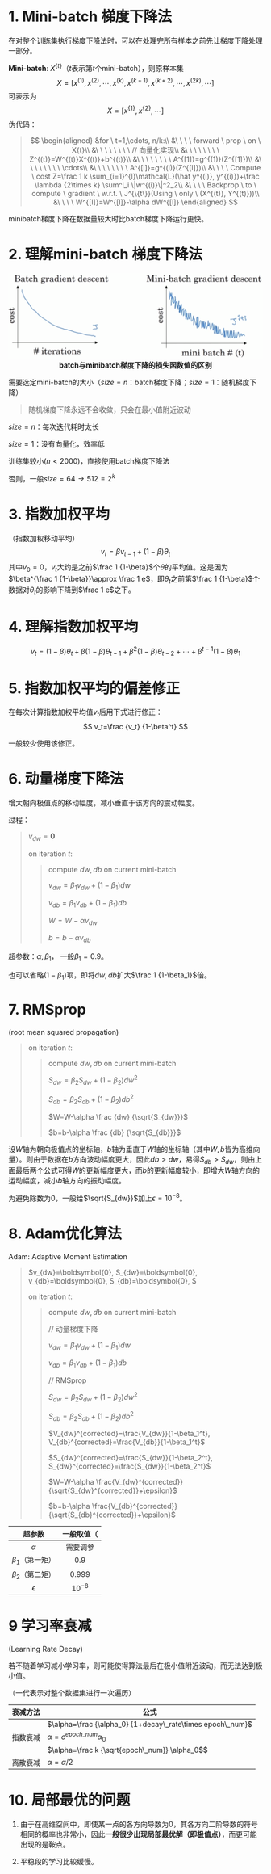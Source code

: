 # 1. Mini-batch 梯度下降法

在对整个训练集执行梯度下降法时，可以在处理完所有样本之前先让梯度下降处理一部分。

**Mini-batch**: $X^{\{t\}}$（$t$表示第$t$个mini-batch），则原样本集
$$
X=[x^{(1)}, x^{(2)}, \cdots, x^{(k)}, x^{(k+1)}, x^{(k+2)}, \cdots, x^{(2k)}, \cdots]
$$
可表示为
$$
X=[x^{\{1\}}, x^{\{2\}}, \cdots]
$$
伪代码：

> $$
> \begin{aligned}
> &for \ t=1,\cdots, n/k:\\
> &\ \ \ \ forward \ prop \ on \ X{t}\\
> &\ \ \ \ \ \ \ \ // 向量化实现\\
> &\ \ \ \ \ \ \ \ Z^{(t)}=W^{(t)}X^{(t)}+b^{(t)}\\
> &\ \ \ \ \ \ \ \ A^{[1]}=g^{(1)}(Z^{[1]})\\
> &\ \ \ \ \ \ \ \ \cdots\\
> &\ \ \ \ \ \ \ \ A^{[l]}=g^{(l)}(Z^{[l]})\\
> &\ \ \ \ Compute \ cost Z=\frac 1 k \sum_{i=1}^{l}\mathcal{L}(\hat y^{(i)}, y^{(i)})+\frac \lambda {2\times k} \sum^l_i \|w^{(i)}\|^2_2\\
> &\ \ \ \ Backprop \ to \ compute \ gradient \ w.r.t. \ J^{\{t\}}(Using \ only \ (X^{(t)}, Y^{(t)}))\\
> &\ \ \ \ W^{[l]}=W^{[l]}-\alpha dW^{[l]}
> \end{aligned}
> $$
>

minibatch梯度下降在数据量较大时比batch梯度下降运行更快。

# 2. 理解mini-batch 梯度下降法

<div align="center">
    <img src="Week 2 Optimization algorithms.assets/image-20200412004839666.png" alt="image-20200412004839666" style="zoom: 50%;" />
    <br>
    <b>batch与minibatch梯度下降的损失函数值的区别</b>
</div>

需要选定mini-batch的大小（$size=n$：batch梯度下降；$size=1$：随机梯度下降）

> 随机梯度下降永远不会收敛，只会在最小值附近波动

$size=n$：每次迭代耗时太长

$size=1$：没有向量化，效率低

训练集较小($n<2000$)，直接使用batch梯度下降法

否则，一般$size=64\to512=2^k$

# 3. 指数加权平均

（指数加权移动平均）
$$
v_t=\beta v_{t-1}+(1-\beta)\theta_t
$$
其中$v_0=0$，$v_t$大约是之前$\frac 1 {1-\beta}$个$\theta$的平均值。这是因为$\beta^{\frac 1 {1-\beta}}\approx \frac 1 e$，即$\theta_t$之前第$\frac 1 {1-\beta}$个数据对$\theta_t$的影响下降到$\frac 1 e$之下。

# 4. 理解指数加权平均

$$
v_t=(1-\beta)\theta_t +\beta(1-\beta)\theta_{t-1}+\beta^2(1-\beta)\theta_{t-2}+\cdots+\beta^{t-1}(1-\beta)\theta_1
$$

# 5. 指数加权平均的偏差修正

在每次计算指数加权平均值$v_t$后用下式进行修正：
$$
v_t=\frac {v_t} {1-\beta^t}
$$

一般较少使用该修正。

# 6. 动量梯度下降法

增大朝向极值点的移动幅度，减小垂直于该方向的震动幅度。

过程：

> $v_{dw}=\boldsymbol{0}$
>
> on iteration $t$:
>
> >compute $dw, db$ on current mini-batch
> >
> >$v_{dw}=\beta_1 v_{dw}+(1-\beta_1)dw$
> >
> >$v_{db}=\beta_1 v_{db}+(1-\beta_1)db$
> >
> >$W=W-\alpha v_{dw}$
> >
> >$b=b-\alpha v_{db}$

超参数：$\alpha, \beta_1$， 一般$\beta_1=0.9$。

也可以省略$(1-\beta_1)$项，即将$dw,db$扩大$\frac 1 {1-\beta_1}$倍。

# 7. RMSprop

(root mean squared propagation)

> on iteration $t$:
>
> >compute $dw, db$ on current mini-batch
> >
> >$S_{dw}=\beta_2 S_{dw}+(1-\beta_2)dw^2$
> >
> >$S_{db}=\beta_2 S_{db}+(1-\beta_2)db^2$
> >
> >$W=W-\alpha \frac {dw} {\sqrt{S_{dw}}}$
> >
> >$b=b-\alpha \frac {db} {\sqrt{S_{db}}}$

设$W$轴为朝向极值点的坐标轴，$b$轴为垂直于$W$轴的坐标轴（其中$W,b$皆为高维向量）。则由于数据在$b$方向波动幅度更大，因此$db>dw$，易得$S_{db}>S_{dw}$，则由上面最后两个公式可得$W$的更新幅度更大，而$b$的更新幅度较小，即增大$W$轴方向的运动幅度，减小$b$轴方向的振动幅度。

为避免除数为$0$，一般给$\sqrt{S_{dw}}$加上$\epsilon=10^{-8}$。

# 8. Adam优化算法

Adam: Adaptive Moment Estimation

> $v_{dw}=\boldsymbol{0}, S_{dw}=\boldsymbol{0}, v_{db}=\boldsymbol{0}, S_{db}=\boldsymbol{0}, $
>
> on iteration $t$:
>
> >compute $dw, db$ on current mini-batch
> >
> >// 动量梯度下降
> >
> >$v_{dw}=\beta_1 v_{dw}+(1-\beta_1)dw$
> >
> >$v_{db}=\beta_1 v_{db}+(1-\beta_1)db$
> >
> >// RMSprop
> >
> >$S_{dw}=\beta_2 S_{dw}+(1-\beta_2)dw^2$
> >
> >$S_{db}=\beta_2 S_{db}+(1-\beta_2)db^2$
> >
> >$V_{dw}^{corrected}=\frac{V_{dw}}{1-\beta_1^t}, V_{db}^{corrected}=\frac{V_{db}}{1-\beta_1^t}$
> >
> >$S_{dw}^{corrected}=\frac{S_{dw}}{1-\beta_2^t}, S_{dw}^{corrected}=\frac{S_{dw}}{1-\beta_2^t}$
> >
> >$W=W-\alpha \frac{V_{dw}^{corrected}}{\sqrt{S_{dw}^{corrected}}+\epsilon}$
> >
> >$b=b-\alpha \frac{V_{db}^{corrected}}{\sqrt{S_{db}^{corrected}}+\epsilon}$

|       超参数        | 一般取值（ |
| :-----------------: | :--------: |
|      $\alpha$       |  需要调参  |
| $\beta_1$（第一矩） |   $0.9$    |
| $\beta_2$（第二矩） |  $0.999$   |
|     $\epsilon$      | $10^{-8}$  |

# 9 学习率衰减

(Learning Rate Decay)

若不随着学习减小学习率，则可能使得算法最后在极小值附近波动，而无法达到极小值。

（一代表示对整个数据集进行一次遍历）

| 衰减方法 | 公式                                                       |
| -------- | ---------------------------------------------------------- |
|          | $\alpha=\frac {\alpha_0} {1+decay\_rate\times epoch\_num}$ |
| 指数衰减 | $\alpha=c^{epoch\_num}\alpha_0$                            |
|          | $\alpha=\frac k {\sqrt{epoch\_num}} \alpha_0$$             |
| 离散衰减 | $\alpha=\alpha/2$                                          |

# 10. 局部最优的问题

1. 由于在高维空间中，即使某一点的各方向导数为0，其各方向二阶导数的符号相同的概率也非常小，因此**一般很少出现局部最优解（即极值点）**，而更可能出现的是鞍点。

2. 平稳段的学习比较缓慢。